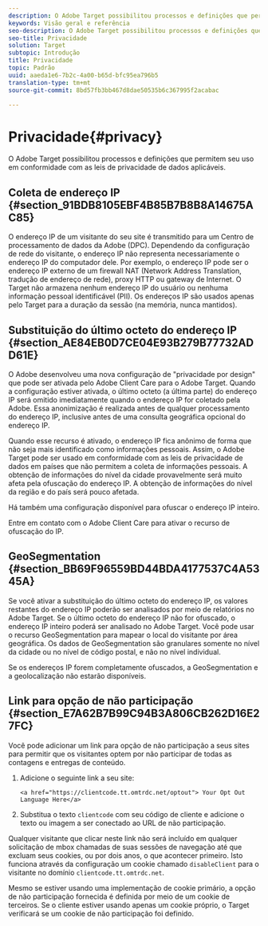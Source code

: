 ```yaml
---
description: O Adobe Target possibilitou processos e definições que permitem seu uso em conformidade com as leis de privacidade de dados aplicáveis.
keywords: Visão geral e referência
seo-description: O Adobe Target possibilitou processos e definições que permitem seu uso em conformidade com as leis de privacidade de dados aplicáveis.
seo-title: Privacidade
solution: Target
subtopic: Introdução
title: Privacidade
topic: Padrão
uuid: aaeda1e6-7b2c-4a00-b65d-bfc95ea796b5
translation-type: tm+mt
source-git-commit: 8bd57fb3bb467d8dae50535b6c367995f2acabac

---
```



# Privacidade{#privacy}

O Adobe Target possibilitou processos e definições que permitem seu uso em conformidade com as leis de privacidade de dados aplicáveis.

## Coleta de endereço IP {#section_91BDB8105EBF4B85B7B8B8A14675AC85}

O endereço IP de um visitante do seu site é transmitido para um Centro de processamento de dados da Adobe (DPC). Dependendo da configuração de rede do visitante, o endereço IP não representa necessariamente o endereço IP do computador dele. Por exemplo, o endereço IP pode ser o endereço IP externo de um firewall NAT (Network Address Translation, tradução de endereço de rede), proxy HTTP ou gateway de Internet. O Target não armazena nenhum endereço IP do usuário ou nenhuma informação pessoal identificável (PII). Os endereços IP são usados apenas pelo Target para a duração da sessão (na memória, nunca mantidos).

## Substituição do último octeto do endereço IP {#section_AE84EB0D7CE04E93B279B77732ADD61E}

O Adobe desenvolveu uma nova configuração de &quot;privacidade por design&quot; que pode ser ativada pelo Adobe Client Care para o Adobe Target. Quando a configuração estiver ativada, o último octeto (a última parte) do endereço IP será omitido imediatamente quando o endereço IP for coletado pela Adobe. Essa anonimização é realizada antes de qualquer processamento do endereço IP, inclusive antes de uma consulta geográfica opcional do endereço IP.

Quando esse recurso é ativado, o endereço IP fica anônimo de forma que não seja mais identificado como informações pessoais. Assim, o Adobe Target pode ser usado em conformidade com as leis de privacidade de dados em países que não permitem a coleta de informações pessoais. A obtenção de informações do nível da cidade provavelmente será muito afeta pela ofuscação do endereço IP. A obtenção de informações do nível da região e do país será pouco afetada.

Há também uma configuração disponível para ofuscar o endereço IP inteiro.

Entre em contato com o Adobe Client Care para ativar o recurso de ofuscação do IP.

## GeoSegmentation {#section_BB69F96559BD44BDA4177537C4A5345A}

Se você ativar a substituição do último octeto do endereço IP, os valores restantes do endereço IP poderão ser analisados por meio de relatórios no Adobe Target. Se o último octeto do endereço IP não for ofuscado, o endereço IP inteiro poderá ser analisado no Adobe Target. Você pode usar o recurso GeoSegmentation para mapear o local do visitante por área geográfica. Os dados de GeoSegmentation são granulares somente no nível da cidade ou no nível de código postal, e não no nível individual.

Se os endereços IP forem completamente ofuscados, a GeoSegmentation e a geolocalização não estarão disponíveis.

## Link para opção de não participação {#section_E7A62B7B99C94B3A806CB262D16E27FC}

Você pode adicionar um link para opção de não participação a seus sites para permitir que os visitantes optem por não participar de todas as contagens e entregas de conteúdo.

1. Adicione o seguinte link a seu site:

   `<a href="https://clientcode.tt.omtrdc.net/optout"> Your Opt Out Language Here</a>`
1. Substitua o texto `clientcode` com seu código de cliente e adicione o texto ou imagem a ser conectado ao URL de não participação.

Qualquer visitante que clicar neste link não será incluído em qualquer solicitação de mbox chamadas de suas sessões de navegação até que excluam seus cookies, ou por dois anos, o que acontecer primeiro. Isto funciona através da configuração um cookie chamado `disableClient` para o visitante no domínio `clientcode.tt.omtrdc.net`.

Mesmo se estiver usando uma implementação de cookie primário, a opção de não participação fornecida é definida por meio de um cookie de terceiros. Se o cliente estiver usando apenas um cookie próprio, o Target verificará se um cookie de não participação foi definido.
